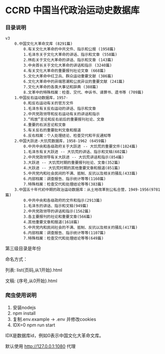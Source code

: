 
# CCRD 中国当代政治运动史数据库

### 目录说明

```
v3
    0.中国文化大革命文库 (8291篇)
        0.有关文化大革命的中共文件、指示和公报 (1958篇)
        1.毛泽东关于文化大革命的讲话、指示和文章 (558篇)
        2.林彪关于文化大革命的讲话、指示和文章 (143篇)
        3.中央首长关于文化大革命的讲话和指示 (3240篇)
        4.有关文化大革命的重要报刊社论文章 (668篇)
        5.文化大革命中红卫兵、群众运动重要文献 (386篇)
        6.文化大革命中的异端思潮和公民异议的重要文献 (241篇)
        7.文化大革命的各类大事记和辞典 (388篇)
        8.文革中的特殊档案：检查、交代、申诉书、请罪书、遗书等 (709篇)
    1.中国反右运动数据库，1957-
        0.和反右运动有关的官方文件
        1.毛泽东有关反右运动的讲话、指示和文章
        2.中共党政领导和反右运动有关的讲话和指示
        3.“鸣放”言论和反右前后的重要报刊社论、文章
        4.重要的右派言论和文章
        5.有关反右的重要批判文章和报道
        6.反右档案：个人处理结论、检查交代和平反通知等
    2.中国大跃进-大饥荒数据库，1958-1962 (6459篇)
        0.中共中央和各级政府关于大跃进 -- 大饥荒的重要文件(1824篇)
        1.毛泽东有关大跃进 -- 大饥荒的讲话、指示和文稿(602篇)
        2.中共党政领导有关大跃进 -- 大饥荒讲话和指示(854篇)
        3.大跃进 -- 大饥荒时期的重要报刊社论、文章(352篇)
        4.大跃进 -- 大饥荒时期的其他重要文章和报道(851篇)
        5.中共党内和社会民间的不满、抵制、反抗以及相关的骚乱(433篇)
        6.内部档案：调查报告、指示统计等等(1160篇)
        7.特殊档案：检查交代和处理结论等等(383篇)
    3.中国五十年代初中期的政治运动数据库：从土地改革到公私合营，1949-1956(9781篇)
        0.中共中央和各级政府的文件和指示(2913篇)
        1.毛泽东的讲话、指示和文稿(949篇)
        2.中共党政领导的讲话和指示(1562篇)
        3.各主要报刊的社论和重要文章(566篇)
        4.其他重要文章和报道(1618篇)
        5.中共党内和民间社会的不满、抵制、反抗以及相关的骚乱(417篇)
        6.内部档案：调查报告、指示统计等等(1107篇)
        7.特殊档案：检查交代和处理结论等等(649篇)
```

第三级目录是年份

命名方式：

列表: list{页码,从1开始}.html

文稿: {序号,从0开始}.html

### 爬虫使用说明

1. 安装nodejs
2. npm install
3. 复制.env.example -> .env 并修改cookies
4. IDX=0 npm run start

IDX是数据库id，例如0表示中国文化大革命文库。

默认使用 http://127.0.0.1:1080 代理
